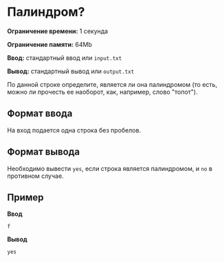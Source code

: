 # Палиндром?

**Ограничение времени:** 1 секунда

**Ограничение памяти:** 64Mb

**Ввод:** стандартный ввод или `input.txt`

**Вывод:** стандартный вывод или `output.txt`

По данной строке определите, является ли она палиндромом (то есть, можно ли прочесть ее наоборот, как, например, слово "топот").

## Формат ввода

На вход подается одна строка без пробелов.

## Формат вывода

Необходимо вывести `yes`, если строка является палиндромом, и `no` в противном случае.

## Пример

**Ввод**
```
f
```

**Вывод**
```
yes
```